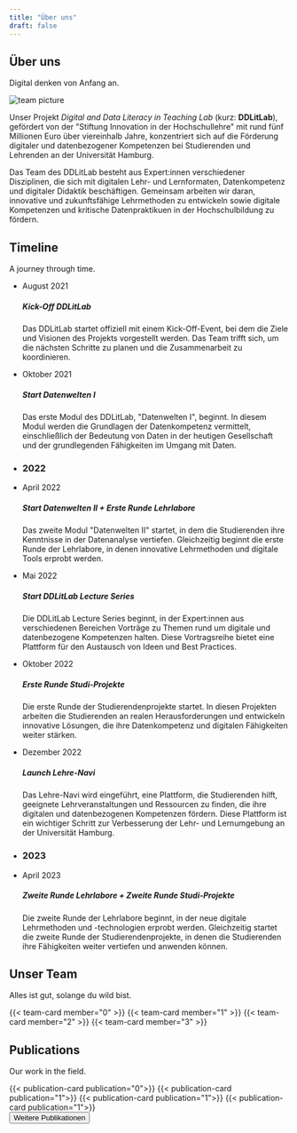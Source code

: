 ```yaml
---
title: "Über uns"
draft: false
---
```


<section>
  <div class="section-title">
      <h2>Über uns</h2>
      <p>Digital denken von Anfang an.</p>
  </div>
  <div class="wide-image">
      <img src="/images/team/_gruppenbild.jpg" alt="team picture">
    </div>
  <div class="wide-text">
    <p>
      Unser Projekt <i>Digital and Data Literacy in Teaching Lab</i> (kurz: <b>DDLitLab</b>), gefördert von der "Stiftung Innovation in der Hochschullehre" mit rund fünf Millionen Euro über viereinhalb Jahre, konzentriert sich auf die Förderung digitaler und datenbezogener Kompetenzen bei Studierenden und Lehrenden an der Universität Hamburg.
    </p>
    <p>
      Das Team des DDLitLab besteht aus Expert:innen verschiedener Disziplinen, die sich mit digitalen Lehr- und Lernformaten, Datenkompetenz und digitaler Didaktik beschäftigen. Gemeinsam arbeiten wir daran, innovative und zukunftsfähige Lehrmethoden zu entwickeln sowie digitale Kompetenzen und kritische Datenpraktikuen in der Hochschulbildung zu fördern.
    </p>
    </div>
  </section>

<section>
    <div class="section-title">
        <h2>Timeline</h2>
        <p>A journey through time.</p>
    </div>
    <div class="row">
    <ul class="timeline timeline-centered">
        <li class="timeline-item">
            <div class="timeline-info">
                <span>August 2021</span>
            </div>
            <div class="timeline-marker"></div>
            <div class="timeline-content">
                <h5 class="timeline-title">Kick-Off DDLitLab</h5>
                <p class="timeline-text">
                  Das DDLitLab startet offiziell mit einem Kick-Off-Event, bei dem die Ziele und Visionen des Projekts vorgestellt werden. Das Team trifft sich, um die nächsten Schritte zu planen und die Zusammenarbeit zu koordinieren.
                </p>
            </div>
        </li>
        <li class="timeline-item">
            <div class="timeline-info">
                <span>Oktober 2021</span>
            </div>
            <div class="timeline-marker"></div>
            <div class="timeline-content">
                <h5 class="timeline-title">Start Datenwelten I</h5>
                <p class="timeline-text">
                  Das erste Modul des DDLitLab, "Datenwelten I", beginnt. In diesem Modul werden die Grundlagen der Datenkompetenz vermittelt, einschließlich der Bedeutung von Daten in der heutigen Gesellschaft und der grundlegenden Fähigkeiten im Umgang mit Daten.
                </p>
            </div>
        </li>
        <li class="timeline-item period">
            <div class="timeline-marker"></div>
            <div class="timeline-content">
                <h3 class="timeline-title">2022</h3>
            </div>
        </li>
        <li class="timeline-item">
            <div class="timeline-info">
                <span>April 2022</span>
            </div>
            <div class="timeline-marker"></div>
            <div class="timeline-content">
                <h5 class="timeline-title">Start Datenwelten II + Erste Runde Lehrlabore</h5>
                <p class="timeline-text">
                  Das zweite Modul "Datenwelten II" startet, in dem die Studierenden ihre Kenntnisse in der Datenanalyse vertiefen. Gleichzeitig beginnt die erste Runde der Lehrlabore, in denen innovative Lehrmethoden und digitale Tools erprobt werden.
                </p>
            </div>
        </li>
        <li class="timeline-item">
            <div class="timeline-info">
                <span>Mai 2022</span>
            </div>
            <div class="timeline-marker"></div>
            <div class="timeline-content">
                <h5 class="timeline-title">Start DDLitLab Lecture Series</h5>
                <p class="timeline-text">
                  Die DDLitLab Lecture Series beginnt, in der Expert:innen aus verschiedenen Bereichen Vorträge zu Themen rund um digitale und datenbezogene Kompetenzen halten. Diese Vortragsreihe bietet eine Plattform für den Austausch von Ideen und Best Practices.
                </p>
            </div>
        </li>
        <li class="timeline-item">
            <div class="timeline-info">
                <span>Oktober 2022</span>
            </div>
            <div class="timeline-marker"></div>
            <div class="timeline-content">
                <h5 class="timeline-title">Erste Runde Studi-Projekte</h5>
                <p class="timeline-text">
                  Die erste Runde der Studierendenprojekte startet. In diesen Projekten arbeiten die Studierenden an realen Herausforderungen und entwickeln innovative Lösungen, die ihre Datenkompetenz und digitalen Fähigkeiten weiter stärken.
                </p>
            </div>
        </li>
        <li class="timeline-item">
            <div class="timeline-info">
                <span>Dezember 2022</span>
            </div>
            <div class="timeline-marker"></div>
            <div class="timeline-content">
                <h5 class="timeline-title">Launch Lehre-Navi</h5>
                <p class="timeline-text">
                  Das Lehre-Navi wird eingeführt, eine Plattform, die Studierenden hilft, geeignete Lehrveranstaltungen und Ressourcen zu finden, die ihre digitalen und datenbezogenen Kompetenzen fördern. Diese Plattform ist ein wichtiger Schritt zur Verbesserung der Lehr- und Lernumgebung an der Universität Hamburg.
                </p>
            </div>
        </li>
        <li class="timeline-item period">
            <div class="timeline-marker"></div>
            <div class="timeline-content">
                <h3 class="timeline-title">2023</h3>
            </div>
        </li>
        <li class="timeline-item">
            <div class="timeline-info">
                <span>April 2023</span>
            </div>
            <div class="timeline-marker"></div>
            <div class="timeline-content">
                <h5 class="timeline-title">Zweite Runde Lehrlabore + Zweite Runde Studi-Projekte</h5>
                <p class="timeline-text">
                  Die zweite Runde der Lehrlabore beginnt, in der neue digitale Lehrmethoden und -technologien erprobt werden. Gleichzeitig startet die zweite Runde der Studierendenprojekte, in denen die Studierenden ihre Fähigkeiten weiter vertiefen und anwenden können.
                </p>
            </div>
        </li>
    </ul>
</div>
</div>
</section>




<section>
  <div class="section-title">
      <h2>Unser Team</h2>
      <p>Alles ist gut, solange du wild bist.</p>
  </div>
    <div class="column">
      {{< team-card member="0" >}}
      {{< team-card member="1" >}}
      {{< team-card member="2" >}}
      {{< team-card member="3" >}}
    </div>
  </section>


<section class="section-publications" id="publications">
  <div class="section-title">
    <h2>Publications</h2>
    <p>Our work in the field.</p>

  <div class="publication-column">
      {{< publication-card publication="0">}}
      {{< publication-card publication="1">}}
      {{< publication-card publication="1">}}
      {{< publication-card publication="1">}}
    </div>

  <div class="publication-button">
    <a href="https://www.fis.uni-hamburg.de/publikationen.html?q=DDLitLab&order=publicationYear&orderBy=descending&treffer=10&publishedAfterDate=&publishedBeforeDate=">
      <button class="learn-more">
        <span class="circle" aria-hidden="true">
          <span class="icon arrow"></span>
        </span>
        <span class="button-text">Weitere Publikationen</span>
      </button>
      </a>
  </div>


  </div>
</section>

